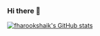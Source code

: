 ### Hi there 👋


[![fharookshaik's GitHub stats](https://github-readme-stats.vercel.app/api?username=fharookshaik)](https://github.com/anuraghazra/github-readme-stats)


<!--
**fharookshaik/fharookshaik** is a ✨ _special_ ✨ repository because its `README.md` (this file) appears on your GitHub profile.

Here are some ideas to get you started:

- 🔭 I’m currently working on ...
- 🌱 I’m currently learning ...
- 👯 I’m looking to collaborate on ...
- 🤔 I’m looking for help with ...
- 💬 Ask me about ...
- 📫 How to reach me: ...
- 😄 Pronouns: ...
- ⚡ Fun fact: ...
-->
